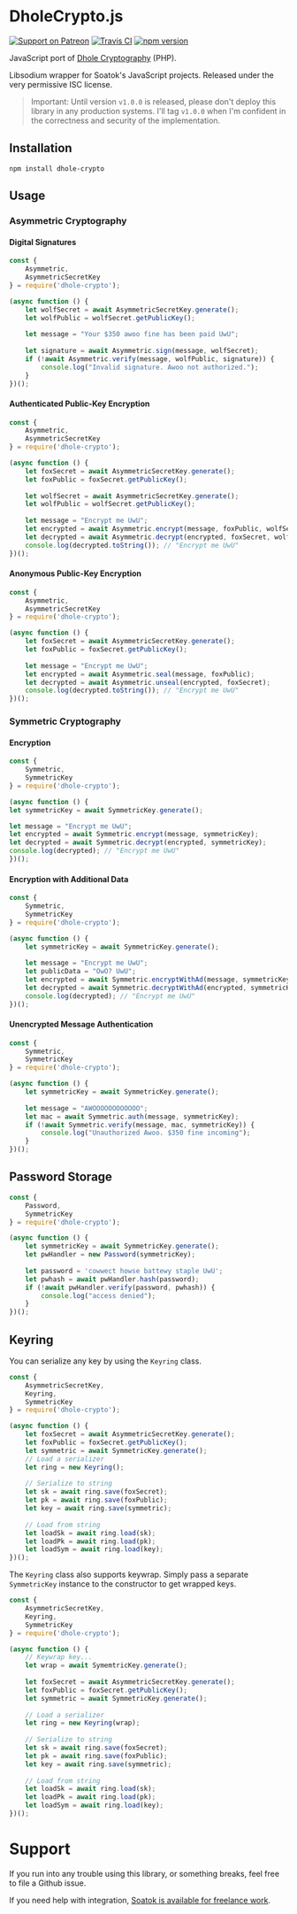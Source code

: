 # DholeCrypto.js

[![Support on Patreon](https://img.shields.io/endpoint.svg?url=https%3A%2F%2Fshieldsio-patreon.herokuapp.com%2Fsoatok&style=flat)](https://patreon.com/soatok)
[![Travis CI](https://travis-ci.org/soatok/dholecrypto-js.svg?branch=master)](https://travis-ci.org/soatok/dholecrypto-js)
[![npm version](https://img.shields.io/npm/v/dhole-crypto.svg)](https://npm.im/dhole-crypto)

JavaScript port of [Dhole Cryptography](https://github.com/soatok/dhole-cryptography) (PHP).

Libsodium wrapper for Soatok's JavaScript projects. Released under the very
permissive ISC license.

> Important: Until version `v1.0.0` is released, please don't deploy this library
> in any production systems. I'll tag `v1.0.0` when I'm confident in the correctness
> and security of the implementation.

## Installation

```
npm install dhole-crypto
```

## Usage

### Asymmetric Cryptography

#### Digital Signatures

```javascript
const { 
    Asymmetric, 
    AsymmetricSecretKey
} = require('dhole-crypto');

(async function () {
    let wolfSecret = await AsymmetricSecretKey.generate();
    let wolfPublic = wolfSecret.getPublicKey();
    
    let message = "Your $350 awoo fine has been paid UwU";
    
    let signature = await Asymmetric.sign(message, wolfSecret);
    if (!await Asymmetric.verify(message, wolfPublic, signature)) {
        console.log("Invalid signature. Awoo not authorized.");
    }
})();
```

#### Authenticated Public-Key Encryption

```javascript
const { 
    Asymmetric, 
    AsymmetricSecretKey
} = require('dhole-crypto');

(async function () {
    let foxSecret = await AsymmetricSecretKey.generate();
    let foxPublic = foxSecret.getPublicKey();
    
    let wolfSecret = await AsymmetricSecretKey.generate();
    let wolfPublic = wolfSecret.getPublicKey();
    
    let message = "Encrypt me UwU";
    let encrypted = await Asymmetric.encrypt(message, foxPublic, wolfSecret);
    let decrypted = await Asymmetric.decrypt(encrypted, foxSecret, wolfPublic);
    console.log(decrypted.toString()); // "Encrypt me UwU"
})();
```

#### Anonymous Public-Key Encryption

```javascript
const { 
    Asymmetric, 
    AsymmetricSecretKey
} = require('dhole-crypto');

(async function () {
    let foxSecret = await AsymmetricSecretKey.generate();
    let foxPublic = foxSecret.getPublicKey();
    
    let message = "Encrypt me UwU";
    let encrypted = await Asymmetric.seal(message, foxPublic);
    let decrypted = await Asymmetric.unseal(encrypted, foxSecret);
    console.log(decrypted.toString()); // "Encrypt me UwU"
})();
```

### Symmetric Cryptography

#### Encryption

```javascript
const {
    Symmetric,
    SymmetricKey
} = require('dhole-crypto');

(async function () {
let symmetricKey = await SymmetricKey.generate();

let message = "Encrypt me UwU";
let encrypted = await Symmetric.encrypt(message, symmetricKey);
let decrypted = await Symmetric.decrypt(encrypted, symmetricKey);
console.log(decrypted); // "Encrypt me UwU"
})();
```

#### Encryption with Additional Data 

```javascript
const {
    Symmetric,
    SymmetricKey
} = require('dhole-crypto');

(async function () {
    let symmetricKey = await SymmetricKey.generate();
    
    let message = "Encrypt me UwU";
    let publicData = "OwO? UwU";
    let encrypted = await Symmetric.encryptWithAd(message, symmetricKey, publicData);
    let decrypted = await Symmetric.decryptWithAd(encrypted, symmetricKey, publicData);
    console.log(decrypted); // "Encrypt me UwU"
})();
```

#### Unencrypted Message Authentication

```javascript
const {
    Symmetric,
    SymmetricKey
} = require('dhole-crypto');

(async function () {
    let symmetricKey = await SymmetricKey.generate();
    
    let message = "AWOOOOOOOOOOOO";
    let mac = await Symmetric.auth(message, symmetricKey);
    if (!await Symmetric.verify(message, mac, symmetricKey)) {
        console.log("Unauthorized Awoo. $350 fine incoming");
    }
})();
```

## Password Storage

```javascript
const {
    Password,
    SymmetricKey
} = require('dhole-crypto');

(async function () {
    let symmetricKey = await SymmetricKey.generate();
    let pwHandler = new Password(symmetricKey);
    
    let password = 'cowwect howse battewy staple UwU';
    let pwhash = await pwHandler.hash(password);
    if (!await pwHandler.verify(password, pwhash)) {
        console.log("access denied");    
    }
})();
```

## Keyring

You can serialize any key by using the `Keyring` class.

```javascript
const {
    AsymmetricSecretKey,
    Keyring,
    SymmetricKey
} = require('dhole-crypto');

(async function () {
    let foxSecret = await AsymmetricSecretKey.generate();
    let foxPublic = foxSecret.getPublicKey();
    let symmetric = await SymmetricKey.generate();
    // Load a serializer
    let ring = new Keyring();
    
    // Serialize to string
    let sk = await ring.save(foxSecret);
    let pk = await ring.save(foxPublic);
    let key = await ring.save(symmetric);
    
    // Load from string
    let loadSk = await ring.load(sk);
    let loadPk = await ring.load(pk);
    let loadSym = await ring.load(key);
})();
```

The `Keyring` class also supports keywrap. Simply pass a separate `SymmetricKey`
instance to the constructor to get wrapped keys.

```javascript
const {
    AsymmetricSecretKey,
    Keyring,
    SymmetricKey
} = require('dhole-crypto');

(async function () {
    // Keywrap key...
    let wrap = await SymemtricKey.generate();
    
    let foxSecret = await AsymmetricSecretKey.generate();
    let foxPublic = foxSecret.getPublicKey();
    let symmetric = await SymmetricKey.generate();
    
    // Load a serializer
    let ring = new Keyring(wrap);
    
    // Serialize to string
    let sk = await ring.save(foxSecret);
    let pk = await ring.save(foxPublic);
    let key = await ring.save(symmetric);
    
    // Load from string
    let loadSk = await ring.load(sk);
    let loadPk = await ring.load(pk);
    let loadSym = await ring.load(key);
})();
```

# Support

If you run into any trouble using this library, or something breaks,
feel free to file a Github issue.

If you need help with integration, [Soatok is available for freelance work](https://soatok.com/freelance).

